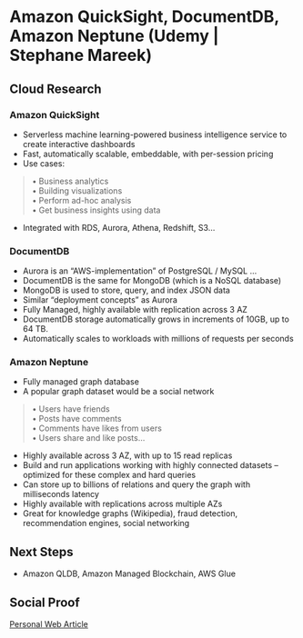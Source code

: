 
# Amazon QuickSight, DocumentDB, Amazon Neptune (Udemy | Stephane Mareek)

## Cloud Research

### Amazon QuickSight
- Serverless machine learning-powered business intelligence service to
create interactive dashboards
- Fast, automatically scalable, embeddable, with per-session pricing
- Use cases:
>• Business analytics
<br>• Building visualizations
<br>• Perform ad-hoc analysis
<br>• Get business insights using data
- Integrated with RDS, Aurora,
Athena, Redshift, S3…


### DocumentDB
- Aurora is an “AWS-implementation” of PostgreSQL / MySQL …
- DocumentDB is the same for MongoDB (which is a NoSQL database)
- MongoDB is used to store, query, and index JSON data
- Similar “deployment concepts” as Aurora
- Fully Managed, highly available with replication across 3 AZ
- DocumentDB storage automatically grows in increments of 10GB, up to 64 TB.
- Automatically scales to workloads with millions of requests per seconds

### Amazon Neptune 
- Fully managed graph database 
- A popular graph dataset would be a social network 
>• Users have friends 
<br>• Posts have comments 
<br>• Comments have likes from users 
<br>• Users share and like posts… 
- Highly available across 3 AZ, with up to 15 read replicas 
- Build and run applications working with highly connected
datasets
– optimized for these complex and hard queries
- Can store up to billions of relations and query the graph with
milliseconds latency
- Highly available with replications across multiple AZs 
- Great for knowledge graphs (Wikipedia), fraud detection,
recommendation engines, social networking

## Next Steps

- Amazon QLDB, Amazon Managed Blockchain, AWS Glue 

## Social Proof

[Personal Web Article](https://afifurrohman-id.github.io/article/100DaysOfCloud/cloud.html)
